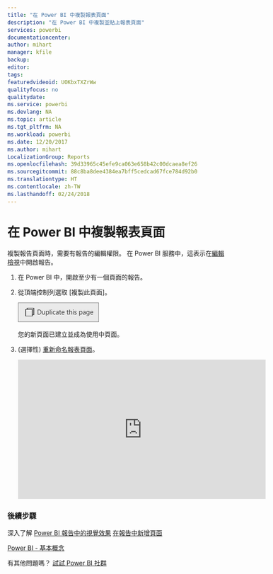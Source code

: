 ```yaml
---
title: "在 Power BI 中複製報表頁面"
description: "在 Power BI 中複製並貼上報表頁面"
services: powerbi
documentationcenter: 
author: mihart
manager: kfile
backup: 
editor: 
tags: 
featuredvideoid: UOKbxTXZrWw
qualityfocus: no
qualitydate: 
ms.service: powerbi
ms.devlang: NA
ms.topic: article
ms.tgt_pltfrm: NA
ms.workload: powerbi
ms.date: 12/20/2017
ms.author: mihart
LocalizationGroup: Reports
ms.openlocfilehash: 39d33965c45efe9ca063e658b42c00dcaea8ef26
ms.sourcegitcommit: 88c8ba8dee4384ea7bff5cedcad67fce784d92b0
ms.translationtype: HT
ms.contentlocale: zh-TW
ms.lasthandoff: 02/24/2018
---
```

# <a name="duplicate-a-report-page-in-power-bi"></a>在 Power BI 中複製報表頁面
複製報告頁面時，需要有報告的編輯權限。 在 Power BI 服務中，這表示在[編輯檢視](service-reading-view-and-editing-view.md)中開啟報告。 


1. 在 Power BI 中，開啟至少有一個頁面的報告。 

2. 從頂端控制列選取 [複製此頁面]。
   
   ![](media/power-bi-report-copy-paste-page/pbi_duplicate_new.png)
   
   您的新頁面已建立並成為使用中頁面。
3. (選擇性) [重新命名報表頁面](service-rename.md)。
   
   <iframe width="560" height="315" src="https://www.youtube.com/embed/UOKbxTXZrWw?list=PL1N57mwBHtN0JFoKSR0n-tBkUJHeMP2cP" frameborder="0" allowfullscreen></iframe>

### <a name="next-steps"></a>後續步驟
深入了解 [Power BI 報告中的視覺效果](power-bi-report-visualizations.md)
[在報告中新增頁面](power-bi-report-add-page.md) 

[Power BI - 基本概念](service-basic-concepts.md) 

有其他問題嗎？ [試試 Power BI 社群](http://community.powerbi.com/)

